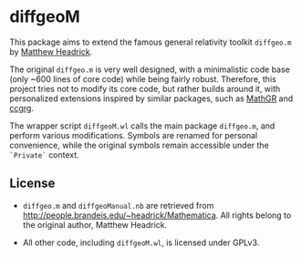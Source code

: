 # diffgeoM

This package aims to extend the famous general relativity toolkit  `diffgeo.m` by [Matthew Headrick](http://people.brandeis.edu/~headrick/Mathematica).

The original `diffgeo.m` is very well designed, with a minimalistic code base (only ~600 lines of core code) while being fairly robust. Therefore, this project tries not to modify its core code, but rather builds around it, with personalized extensions inspired by similar packages, such as [MathGR](https://github.com/tririver/MathGR) and [ccgrg](http://library.wolfram.com/infocenter/MathSource/8848).

The wrapper script `diffgeoM.wl` calls the main package `diffgeo.m`, and perform various modifications. Symbols are renamed for personal convenience, while the original symbols remain accessible under the `` `Private` `` context.

## License

- `diffgeo.m` and `diffgeoManual.nb` are retrieved from http://people.brandeis.edu/~headrick/Mathematica. All rights belong to the original author, Matthew Headrick.

- All other code, including `diffgeoM.wl`, is licensed under GPLv3.
